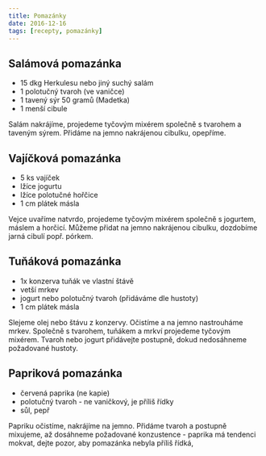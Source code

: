 ```yaml
---
title: Pomazánky
date: 2016-12-16
tags: [recepty, pomazánky]
---
```


## Salámová pomazánka

* 15 dkg Herkulesu nebo jiný suchý salám
* 1 polotučný tvaroh (ve vaničce)
* 1 tavený sýr 50 gramů (Madetka)
* 1 menší cibule

Salám nakrájíme, projedeme tyčovým mixérem společně s tvarohem a taveným sýrem.
Přidáme na jemno nakrájenou cibulku, opepříme.

## Vajíčková pomazánka

* 5 ks vajíček
* lžíce jogurtu
* lžíce polotučné hořčice
* 1 cm plátek másla

Vejce uvaříme natvrdo, projedeme tyčovým mixérem společně s jogurtem, máslem a horčicí.
Můžeme přidat na jemno nakrájenou cibulku, dozdobíme jarná cibulí popř. pórkem.

## Tuňáková pomazánka

* 1x konzerva tuňák ve vlastní štávě
* vetší mrkev
* jogurt nebo polotučný tvaroh (přidáváme dle hustoty)
* 1 cm plátek másla

Slejeme olej nebo štávu z konzervy. Očistíme a na jemno nastrouháme mrkev.
Společně s tvarohem, tuňákem a mrkví projedeme tyčovým mixérem.
Tvaroh nebo jogurt přidávejte postupně, dokud nedosáhneme požadované hustoty.

## Papriková pomazánka

* červená paprika (ne kapie)
* polotučný tvaroh - ne vaničkový, je příliš řídky
* sůl, pepř

Papriku očistíme, nakrájíme na jemno. Přidáme tvaroh a postupně mixujeme,
až dosáhneme požadované konzustence - paprika má tendenci mokvat, dejte pozor,
aby pomazánka nebyla příliš řídká,
